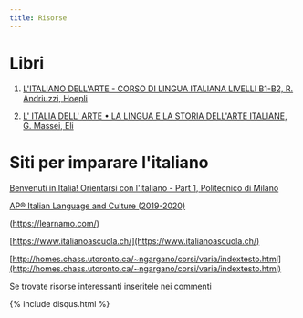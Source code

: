 ```yaml
---
title: Risorse
---
```


# Libri 

1. [L'ITALIANO DELL'ARTE - CORSO DI LINGUA ITALIANA LIVELLI B1-B2, R. Andriuzzi, Hoepli
](https://www.hoepli.it/libro/italiano-dell-arte/9788820377496.html)

1. [L' ITALIA DELL' ARTE • LA LINGUA E LA STORIA DELL'ARTE ITALIANE, G. Massei, Eli](https://www.edulingua.it/carrello-italia-dellarte)

# Siti per imparare l'italiano

[Benvenuti in Italia! Orientarsi con l'italiano - Part 1, Politecnico di Milano](https://www.pok.polimi.it/courses/course-v1:Polimi+ITA101+2019_M9/info)

[AP® Italian Language and Culture (2019-2020)](https://courses.edx.org/courses/course-v1:WellesleyX+APIta.x+2T2019/course/)

(https://learnamo.com/)

[https://www.italianoascuola.ch/](https://www.italianoascuola.ch/)

[http://homes.chass.utoronto.ca/~ngargano/corsi/varia/indextesto.html](http://homes.chass.utoronto.ca/~ngargano/corsi/varia/indextesto.html)



Se trovate risorse interessanti inseritele nei commenti 

{% include disqus.html %}


